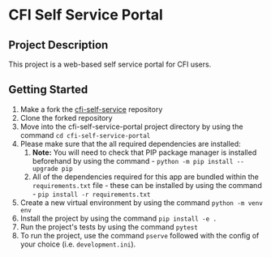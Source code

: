 
# CFI Self Service Portal

## Project Description

This project is a web-based self service portal for CFI users.

## Getting Started

1. Make a fork the [cfi-self-service](https://github.com/UKHomeOffice/cfi-self-service) repository
2. Clone the forked repository
3. Move into the cfi-self-service-portal project directory by using the command `cd cfi-self-service-portal`
4. Please make sure that the all required dependencies are installed:
   1. **Note:** You will need to check that PIP package manager is installed beforehand by using the command - `python -m pip install --upgrade pip`
   2. All of the dependencies required for this app are bundled within the `requirements.txt` file - these can be installed by using the command - `pip install -r requirements.txt`
5. Create a new virtual environment by using the command `python -m venv env`
6. Install the project by using the command `pip install -e .`
7. Run the project's tests by using the command `pytest`
8. To run the project, use the command `pserve` followed with the config of your choice (i.e. `development.ini`).
